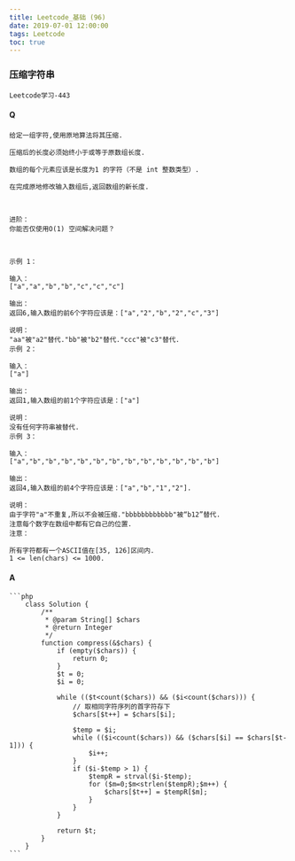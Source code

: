 ```yaml
---
title: Leetcode_基础 (96)
date: 2019-07-01 12:00:00
tags: Leetcode
toc: true
---
```


### 压缩字符串
    Leetcode学习-443

<!-- more -->

#### Q
    给定一组字符,使用原地算法将其压缩.

    压缩后的长度必须始终小于或等于原数组长度.

    数组的每个元素应该是长度为1 的字符（不是 int 整数类型）.

    在完成原地修改输入数组后,返回数组的新长度.

     

    进阶：
    你能否仅使用O(1) 空间解决问题？

     

    示例 1：

    输入：
    ["a","a","b","b","c","c","c"]

    输出：
    返回6,输入数组的前6个字符应该是：["a","2","b","2","c","3"]

    说明：
    "aa"被"a2"替代."bb"被"b2"替代."ccc"被"c3"替代.
    示例 2：

    输入：
    ["a"]

    输出：
    返回1,输入数组的前1个字符应该是：["a"]

    说明：
    没有任何字符串被替代.
    示例 3：

    输入：
    ["a","b","b","b","b","b","b","b","b","b","b","b","b"]

    输出：
    返回4,输入数组的前4个字符应该是：["a","b","1","2"].

    说明：
    由于字符"a"不重复,所以不会被压缩."bbbbbbbbbbbb"被“b12”替代.
    注意每个数字在数组中都有它自己的位置.
    注意：

    所有字符都有一个ASCII值在[35, 126]区间内.
    1 <= len(chars) <= 1000.

#### A
    ```php
        class Solution {
            /**
             * @param String[] $chars
             * @return Integer
             */
            function compress(&$chars) {
                if (empty($chars)) {
                    return 0;
                }
                $t = 0;
                $i = 0;
                
                while (($t<count($chars)) && ($i<count($chars))) {
                    // 取相同字符序列的首字符存下
                    $chars[$t++] = $chars[$i];
                    
                    $temp = $i;
                    while (($i<count($chars)) && ($chars[$i] == $chars[$t-1])) {
                        $i++; 
                    }
                    if ($i-$temp > 1) {
                        $tempR = strval($i-$temp);
                        for ($m=0;$m<strlen($tempR);$m++) {
                            $chars[$t++] = $tempR[$m];
                        }
                    }
                }
                
                return $t;
            }
        }
    ```
